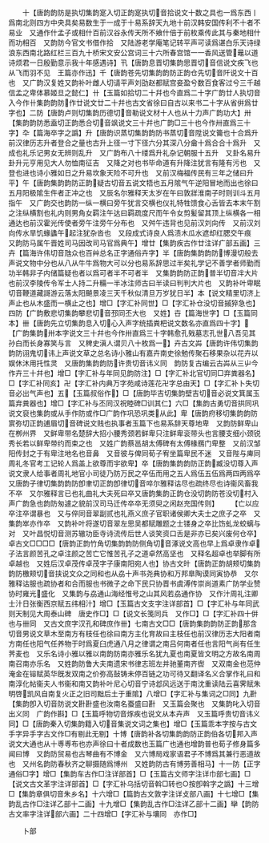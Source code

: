 <!-- { "loadSidebar": true } -->
　　十【唐韵韵防是执切集韵寔入切正韵寔执切音拾说文十数之具也一爲东西丨爲南北则四方中央具矣易数生于一成于十易系辞天九地十前汉韩安国传利不十者不易业　又通作什孟子或相什百前汉谷永传天所不飨什倍于前枚乘传此其与秦地相什而功相百　又韵防今官文书借作拾　又陆游老学庵笔记转平声可读爲谌白乐天诗绿浪东西南北路红栏三百九十桥宋文安公宫词三十六所春宫馆一一香风送管鼂以道诗烦君一日殷勤意示我十年感遇诗】卂【唐韵息晋切集韵思晋切音信说文疾飞也从飞而羽不见　王篇亦作迅】千【唐韵苍先切集韵韵防正韵仓先切音阡说文十百也　又广韵汉复姓又韵补叶雌人切请平声刘劭赵都赋宫妾盈兮数百食客过兮三千越信孟之卑体慕姬旦之懿仁】卄【玉篇如拾切二十幷也今直爲二十字广韵廿人执切音入今作卄集韵韵防作廿说文廿二十幷也古文省徐曰自古以来书二十字从省倂爲廿字也】二防【唐韵卢则切集韵历德切音勒说文材十人也从十力声广韵功大】卅【集韵韵防悉盍切正韵悉合切音飒说文三十幷也广韵□三十也今作卅直爲三十字】卆【篇海卒字之譌】升【唐韵识蒸切集韵韵防书蒸切音陞说文籥也十合爲升前汉律历志升者登合之量也古升上径一寸下径六分其深八分龠十爲合合十爲升　又成也礼乐记男女无辨则乱升　又广韵布八十缕爲升礼杂记朝服十五升　又卦名易升卦升元亨用见大人勿恤南征吉　又降之对也书毕命道有升降注犹言有隆有污也　又登也进也诗小雅如日之升易坎象天险不可升也　又前汉梅福传民有三年之储曰升平】午【唐韵集韵韵防正韵疑古切音五说文牾也五月隂气午逆阳冒地而出也徐曰五月阳极隂生仵者正冲之也　又辰名尔雅释天太岁在午曰敦牂淮南子时则训斗五月指午　又广韵交也韵防一纵一横曰旁午犹言交横也仪礼特牲馈食心舌皆去本末午割之注纵横割也礼内则男角女羁注午达曰羁疏度尺而午令女剪髪留其顶上纵横各一相通达也前汉霍光传使者旁午注旁午分布也　又舛午违背也见前汉刘向传　又前汉刘向传水旱饥蝝蠭午起注犹杂沓也　又段成式诗良人爲渍木瓜水遮却红腮交午痕　又韵防马属午晋姓司马因改司马官爲典午】增廿【集韵疾古作廿注详疒部五画】三卉【篇海许伟切音虺众也百艸总名正字通俗卉字】半【唐韵集韵韵防博漫切般去声说文物中分也从八从牛牛爲物大可以分也易系辞思过半矣礼学记不善学者师勤而功半韩非子内储篇疑也者以爲可者半不可者半　又集韵韵防正韵普半切音冸大片也前汉李陵传令军士人持二升糒一半冰注师古曰半读曰判判大片也　又韵补叶卑眠切音鞭道藏謌游云落太阳飇景凌三天千秋似清旦万岁犹日半】本【说文精里切济上声止也从木盛而一横止之也】增□【字汇补同世】□【字汇补仓没切音摵猝急也】四防【广韵敷悲切集韵攀悲切音邳同丕大也　又姓】卋【篇海世字】□【玉篇同本】卌【唐韵先立切集韵息入切心入声字统插粪杷说文数名亦直爲四十字】【广韵集韵卅本字说文三十幷也今作卅直爲三十字韩愈孔戣墓志孔世八吾见其孙白而长身寡笑与言　又稗史滇人谓贝八十枚爲一】卉古文芔【唐韵许伟切集韵韵防诩鬼切讳上声说文草之总名诗小雅山有嘉卉南史徐勉传聚石移果杂以花卉以娱休沐用托性灵　又唐韵集韵韵防许贵切音讳义同　韵防复古编云古芔从三屮今作卉三十幷也】增□【字汇补与年同见韵防注】□【字汇补北官切同□弃粪器名】□【字汇补同亥】卍【字汇补内典万字苑咸诗莲花卍字总由天】□【字汇补卜失切音必出气声也】五【玉篇叔俗作】□【唐韵毕吉切集韵壁吉切音必说文箕属玉篇弃粪器也】增□【字汇补与丕同汉祝睦碑□训其仁】六□【集韵古勇切音拱同巩说文裒也集韵或从手作防或作□广韵作巩恐巩类从此】卑【唐韵府移切集韵韵防賔弥切正韵逋眉切音碑说文贱也执事者玉篇下也易系辞天尊地卑　又韵防鲜卑山在栁州界　又鲜卑带名楚辞大招小腰秀颈若鲜卑只注鲜卑衮带头也言腰支细小颈锐秀长若以鲜卑带约而束之也　又姓广韵蔡邕胡太傅碑有太傅椽鴈门卑整　又前汉邹阳传封之于有卑注地名也音鼻　又音彼与俾同荀子宥坐篇卑民不迷　又音陛与庳同周礼冬官考工记轮人爲盖上欲尊而宇欲卑】卒【唐韵集韵韵防正韵臧没切尊入声说文隶人给事者周礼地官小司徒乃防万民之卒伍而用之五人爲伍五伍爲两四两爲卒　又唐韵子律切集韵韵防卽聿切正韵卽律切音啐尔雅释诂尽也疏终尽也诗衞风畜我不卒　又尔雅释言已也礼曲礼大夫死曰卒又唐韵集韵正韵仓没切韵防苍没切村入声广韵急也韵防匆遽之貌前汉司马迁传卒卒无须臾之闲赵充国传则】
　　【亡以应卒注卒谓暴也　又与倅同音翠副贰也礼燕义庶子官职诸侯卿大夫士之庶子之卒　又集韵崒亦作卒　又韵补叶将遂切音翠左思吴都赋雕题之士镂身之卒比饬虬龙蛟螭与对　又叶昌悦切音测苏辙功臣寺诗流传后世人谈笑资口舌是非亦已矣兴废何仓卒】卓古文□□□□【唐韵正韵竹角切集韵韵防侧角切音涿说文高也早上爲卓隶作卓子法言颜苦孔之卓注颜之苦亡它惟苦孔子之道卓然高坚也　又释名超卓也举脚有所卓越也　又姓后汉卓茂传卓茂字子康南阳宛人也】协古文旪【唐韵正韵胡颊切集韵韵防檄颊切音挟说文众之同和也从劦十声书尧典协和万邦臯陶谟同寅协恭　又尔雅释诂服也疏协者和合而服也书微子之命下民只协晋书虞溥传崇尚道素广防学业赞协时雍光盛化　又集韵与劦通山海经惟号之山其风若劦通作协　又作汁周礼注卿士汁日张衡西京赋五纬相汁】增□【玉篇古文支字注详部首】□【字汇补与年同武则天制见大周泰山碑　唐史作□】□【说文长笺同兵　又作□】□【字汇补四十倂也与卌同　又古文庶字汉孔和碑庶作卌】七南古文□□【唐韵集韵韵防正韵那含切音男说文草木至南方有枝任也徐曰南方主化育故曰主枝任也前汉律历志大阳者南方南任也阳气任养物于时爲夏臼虎通八月之律谓之南吕何南者任也言阳气尚有任生荠麦也　又乐名诗小雅以雅以南韵防南亦雅乐名犹九夏也南夏皆文明之方故名南周南召南亦乐名　又姓韵防鲁大夫南遗宋书律志班左并驰董南齐辔　又双南金也范仲淹金在镕赋英华旣发双南之价弥高鼔铸未停百链之功可待又翻译名义合掌作礼曰和南淳化帖衞夫人书衞和南又韵补叶尼心切音宁诗邶风远送于南沈重读陆云喜霁赋朱明啓凯风自南复火正之旧司黜后土于重隂】八增□【字汇补与集词之□同】九卙【集韵卽入切音防说文卙卙盛也汝南名蚕盛曰卙　又玉篇会聚也　又集韵叱入切音出义同　广韵作斟】□【玉篇呼物切音烼疾也说文从本卉声　又玉篇呼贵切音讳义同】□【唐韵秦入切集韵籍入切音集说文词之集也】增□【玉篇乖本字按与古文手字异手字古文作□有剔此无剔】十博【唐韵补各切集韵韵防正韵伯各切邦入声说文大通也从十尃尃布也亦声徐曰十者成数也玉篇广也通也增韵普也荀子修身篇多闻曰博　又韵防贸易也古琴曲有不博金　又六博局戏家语君子不博爲其兼行恶道故也　又州名韵防春秋齐之聊摄随爲博州　又姓韵防古有博劳善相马】十一防【正字通俗□字】增□【集韵车古作□注详部首】□【玉篇古文师字注详巾部七画】□【说文古文革字注详部首】□【字汇补乌括切音斡□转也○按卽斡字之譌】十三增□【集韵章俱切音朱乡名】十六增□【篇韵古文敦字注详攴部八画】十七增□【集韵乱古作□注详乙部十二画】十九增□【集韵乱古作□注详乙部十二画】卛【韵防古文率字注详部六画】二十四增□【字汇补与壤同　亦作□】

　　卜部
